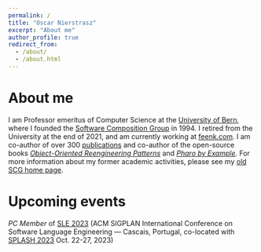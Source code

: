 ```yaml
---
permalink: /
title: "Oscar Nierstrasz"
excerpt: "About me"
author_profile: true
redirect_from: 
  - /about/
  - /about.html
---
```

# About me

I am Professor emeritus of Computer Science at the [University of Bern](http://www.unibe.ch/index_eng.html), where I founded the [Software Composition Group](https://scg.unibe.ch) in 1994.
I retired from the University at the end of 2021, and am currently working at [feenk.com](https://feenk.com/about/).
I am co-author of over 300 [publications](/publications) and co-author of the open-source books *[Object-Oriented Reengineering Patterns](https://scg.unibe.ch/assets/download/oorp/)* and *[Pharo by Example](http://books.pharo.org)*.
For more information about my former academic activities, please see my [old SCG home page](https://scg.unibe.ch/legacy/oscar).

# Upcoming events

*PC Member* of [SLE 2023](https://www.sleconf.org/2023/) (ACM SIGPLAN International Conference on Software Language Engineering &mdash; Cascais, Portugal, co-located with [SPLASH 2023](https://2023.splashcon.org) Oct. 22-27, 2023)
